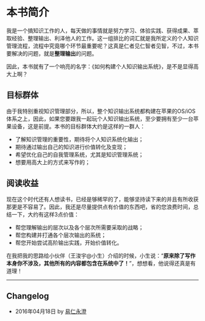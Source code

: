 
# 本书简介

我是一个搞知识工作的人，每天做的事情就是努力学习、体验实践、获得成果、萃取经验、整理输出、利泽他人的工作。这一组排比的词汇就是我所定义的个人知识管理流程，流程中究竟哪个环节最重要呢？这真是仁者见仁智者见智，不过，本书要解决的问题，就是**整理输出**的问题。

因此，本书就有了一个响亮的名字：《如何构建个人知识输出系统》，是不是显得高大上啊？

## 目标群体

由于我特别重视知识管理部分，所以，整个知识输出系统都构建在苹果的OS/iOS体系之上，因此，如果您要跟我一起玩个人知识输出系统，至少要拥有至少一台苹果设备，这是前提。本书的目标群体大约是这样的一群人：

- 了解知识管理的重要性，期待将个人知识系统化输出；
- 期待通过输出自己的知识进行价值转化及变现；
- 希望优化自己的自我管理系统，尤其是知识管理系统；
- 想要用高大上的方式来写作的；

## 阅读收益

现在这个时代还有人想读书，已经是够稀罕的了，能够坚持读下来的并且有所收获那更是不容易了。因此，我还是尽量提供点有价值的东西吧，省的您浪费时间，总结一下，大约有这样3点价值：

- 帮您理解输出的层次以及各个层次所需要采取的战略；
- 帮您构建并打通各个层次输出的系统；
- 帮您开始尝试高阶输出实践，开始价值转化。

在我把我的思路给小伙伴（王浚宇@小生）介绍的时候，小生说：“**原来除了写作本身你不涉及，其他所有的内容都包含在系统中了！**”，想想看，他说得还真是有道理！

---- 

## Changelog

- 2016年04月18日 by [易仁永澄][1]

[1]:	http://blog.hiddenwangcc.com